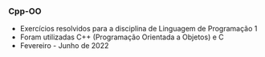 ### Cpp-OO
 - Exercícios resolvidos para a disciplina de Linguagem de Programação 1
 - Foram utilizadas C++ (Programação Orientada a Objetos) e C
 - Fevereiro - Junho de 2022
